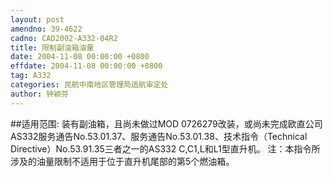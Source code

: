 ```yaml
---
layout: post
amendno: 39-4622
cadno: CAD2002-A332-04R2
title: 限制副油箱油量
date: 2004-11-08 00:00:00 +0800
effdate: 2004-11-08 00:00:00 +0800
tag: A332
categories: 民航中南地区管理局适航审定处
author: 钟颖芬
---
```


##适用范围:
装有副油箱，且尚未做过MOD 0726279改装，或尚未完成欧直公司AS332服务通告No.53.01.37、服务通告No.53.01.38、技术指令（Technical Directive）No.53.91.35三者之一的AS332 C,C1,L和L1型直升机。
注：本指令所涉及的油量限制不适用于位于直升机尾部的第5个燃油箱。


